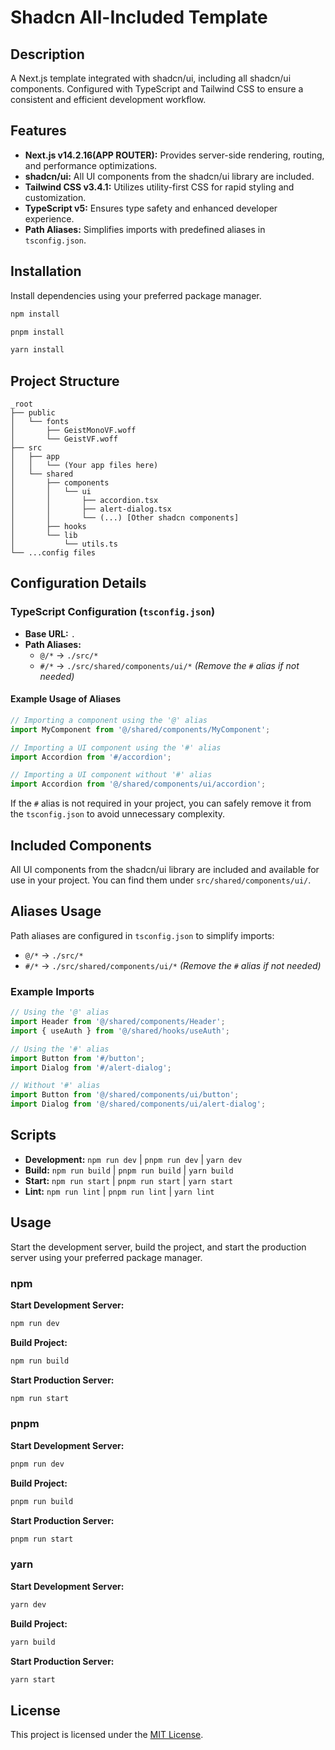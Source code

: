 # Shadcn All-Included Template

## Description

A Next.js template integrated with shadcn/ui, including all shadcn/ui components. Configured with TypeScript and Tailwind CSS to ensure a consistent and efficient development workflow.

## Features

- **Next.js v14.2.16(APP ROUTER):** Provides server-side rendering, routing, and performance optimizations.
- **shadcn/ui:** All UI components from the shadcn/ui library are included.
- **Tailwind CSS v3.4.1:** Utilizes utility-first CSS for rapid styling and customization.
- **TypeScript v5:** Ensures type safety and enhanced developer experience.
- **Path Aliases:** Simplifies imports with predefined aliases in `tsconfig.json`.

## Installation

Install dependencies using your preferred package manager.

```bash
npm install
```

```bash
pnpm install
```

```bash
yarn install
```



## Project Structure

```
_root
├── public
│   └── fonts
│       ├── GeistMonoVF.woff
│       └── GeistVF.woff
├── src
│   ├── app
│   │   └── (Your app files here)
│   └── shared
│       ├── components
│       │   └── ui
│       │       ├── accordion.tsx
│       │       ├── alert-dialog.tsx
│       │       └── (...) [Other shadcn components]
│       ├── hooks
│       └── lib
│           └── utils.ts
└── ...config files
```

## Configuration Details

### TypeScript Configuration (`tsconfig.json`)

- **Base URL:** `.`
- **Path Aliases:**
  - `@/*` → `./src/*`
  - `#/*` → `./src/shared/components/ui/*` _(Remove the `#` alias if not needed)_

#### Example Usage of Aliases

```typescript
// Importing a component using the '@' alias
import MyComponent from '@/shared/components/MyComponent';

// Importing a UI component using the '#' alias
import Accordion from '#/accordion';

// Importing a UI component without '#' alias
import Accordion from '@/shared/components/ui/accordion';
```

If the `#` alias is not required in your project, you can safely remove it from the `tsconfig.json` to avoid unnecessary complexity.

## Included Components

All UI components from the shadcn/ui library are included and available for use in your project. You can find them under `src/shared/components/ui/`.

## Aliases Usage

Path aliases are configured in `tsconfig.json` to simplify imports:

- `@/*` → `./src/*`
- `#/*` → `./src/shared/components/ui/*` _(Remove the `#` alias if not needed)_

### Example Imports

```typescript
// Using the '@' alias
import Header from '@/shared/components/Header';
import { useAuth } from '@/shared/hooks/useAuth';

// Using the '#' alias
import Button from '#/button';
import Dialog from '#/alert-dialog';

// Without '#' alias
import Button from '@/shared/components/ui/button';
import Dialog from '@/shared/components/ui/alert-dialog';
```

## Scripts

- **Development:** `npm run dev` | `pnpm run dev` | `yarn dev`
- **Build:** `npm run build` | `pnpm run build` | `yarn build`
- **Start:** `npm run start` | `pnpm run start` | `yarn start`
- **Lint:** `npm run lint` | `pnpm run lint` | `yarn lint`

## Usage

Start the development server, build the project, and start the production server using your preferred package manager.

### npm

**Start Development Server:**

  ```bash
  npm run dev
  ```

**Build Project:**

  ```bash
  npm run build
  ```

**Start Production Server:**

  ```bash
  npm run start
  ```

### pnpm

**Start Development Server:**

  ```bash
  pnpm run dev
  ```

**Build Project:**

  ```bash
  pnpm run build
  ```

**Start Production Server:**

  ```bash
  pnpm run start
  ```

### yarn

**Start Development Server:**

  ```bash
  yarn dev
  ```

**Build Project:**

  ```bash
  yarn build
  ```

**Start Production Server:**

  ```bash
  yarn start
  ```

## License

This project is licensed under the [MIT License](LICENSE).
